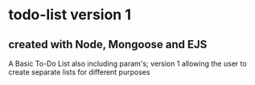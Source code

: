 # todo-list version 1
## created with Node, Mongoose and EJS

A Basic To-Do List also including param's; version 1 allowing the user to create separate lists for different purposes
